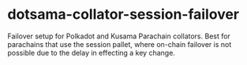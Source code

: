 # dotsama-collator-session-failover
Failover setup for Polkadot and Kusama Parachain collators. Best for parachains that use the session pallet, where on-chain failover is not possible due to the delay in effecting a key change.
